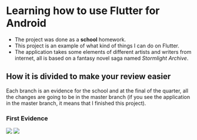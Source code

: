 # Learning how to use Flutter for Android

- The project was done as a **school** homework.
- This project is an example of what kind of things I can do on Flutter.
- The application takes some elements of different artists and writers from internet, all is based on a fantasy novel saga named *Stormlight Archive*.

## How it is divided to make your review easier

Each branch is an evidence for the school and at the final of the quarter, all the changes are going to be in the master branch (if you see the application in the master branch, it means that I finished this project).

### First Evidence

![](https://i.imgur.com/9RtKBHN.png)
![](https://i.imgur.com/QqdPyFA.png)
